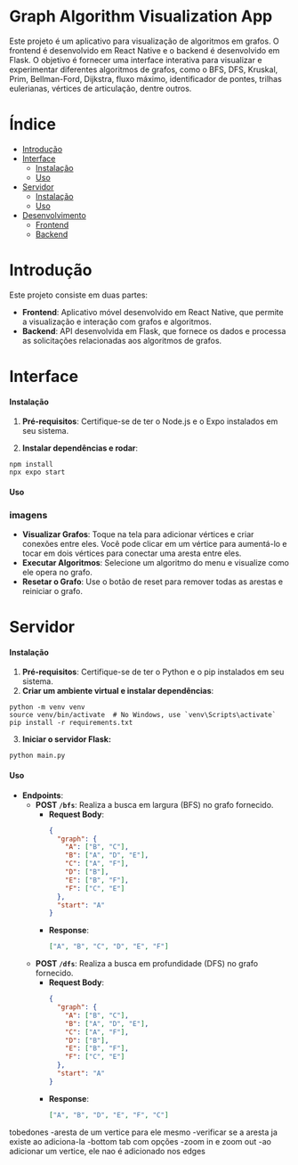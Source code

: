 # Graph Algorithm Visualization App

Este projeto é um aplicativo para visualização de algoritmos em grafos. O frontend é desenvolvido em React Native e o backend é desenvolvido em Flask. O objetivo é fornecer uma interface interativa para visualizar e experimentar diferentes algoritmos de grafos, como o BFS, DFS, Kruskal, Prim, Bellman-Ford, Dijkstra, fluxo máximo, identificador de pontes, trilhas eulerianas, vértices de articulação, dentre outros. 

# Índice

- [Introdução](#introdução)
- [Interface](#interface)
  - [Instalação](#instalação)
  - [Uso](#uso)
- [Servidor](#servidor)
  - [Instalação](#instalação)
  - [Uso](#uso)
- [Desenvolvimento](#desenvolvimento)
  - [Frontend](#desenvolvimento-frontend)
  - [Backend](#desenvolvimento-backend)

# Introdução

Este projeto consiste em duas partes:

- **Frontend**: Aplicativo móvel desenvolvido em React Native, que permite a visualização e interação com grafos e algoritmos.
- **Backend**: API desenvolvida em Flask, que fornece os dados e processa as solicitações relacionadas aos algoritmos de grafos.

# Interface

#### Instalação

1. **Pré-requisitos**: Certifique-se de ter o Node.js e o Expo instalados em seu sistema.

2. **Instalar dependências e rodar**:

```
npm install
npx expo start
```

#### Uso

### imagens

- **Visualizar Grafos**: Toque na tela para adicionar vértices e criar conexões entre eles. Você pode clicar em um vértice para aumentá-lo e tocar em dois vértices para conectar uma aresta entre eles.
- **Executar Algoritmos**: Selecione um algoritmo do menu e visualize como ele opera no grafo.
- **Resetar o Grafo**: Use o botão de reset para remover todas as arestas e reiniciar o grafo.

# Servidor

#### Instalação

1. **Pré-requisitos**: Certifique-se de ter o Python e o pip instalados em seu sistema.
2. **Criar um ambiente virtual e instalar dependências**:
```
python -m venv venv
source venv/bin/activate  # No Windows, use `venv\Scripts\activate`
pip install -r requirements.txt
```

3. **Iniciar o servidor Flask:**
```
python main.py
```

#### Uso

- **Endpoints**:
  - **POST `/bfs`**: Realiza a busca em largura (BFS) no grafo fornecido.
    - **Request Body**:
      ```json
      {
        "graph": {
          "A": ["B", "C"],
          "B": ["A", "D", "E"],
          "C": ["A", "F"],
          "D": ["B"],
          "E": ["B", "F"],
          "F": ["C", "E"]
        },
        "start": "A"
      }
      ```
    - **Response**:
      ```json
      ["A", "B", "C", "D", "E", "F"]
      ```
  - **POST `/dfs`**: Realiza a busca em profundidade (DFS) no grafo fornecido.
    - **Request Body**:
      ```json
      {
        "graph": {
          "A": ["B", "C"],
          "B": ["A", "D", "E"],
          "C": ["A", "F"],
          "D": ["B"],
          "E": ["B", "F"],
          "F": ["C", "E"]
        },
        "start": "A"
      }
      ```
    - **Response**:
      ```json
      ["A", "B", "D", "E", "F", "C"]
      ```

tobedones
-aresta de um vertice para ele mesmo
-verificar se a aresta ja existe ao adiciona-la
-bottom tab com opções
-zoom in e zoom out
-ao adicionar um vertice, ele nao é adicionado nos edges